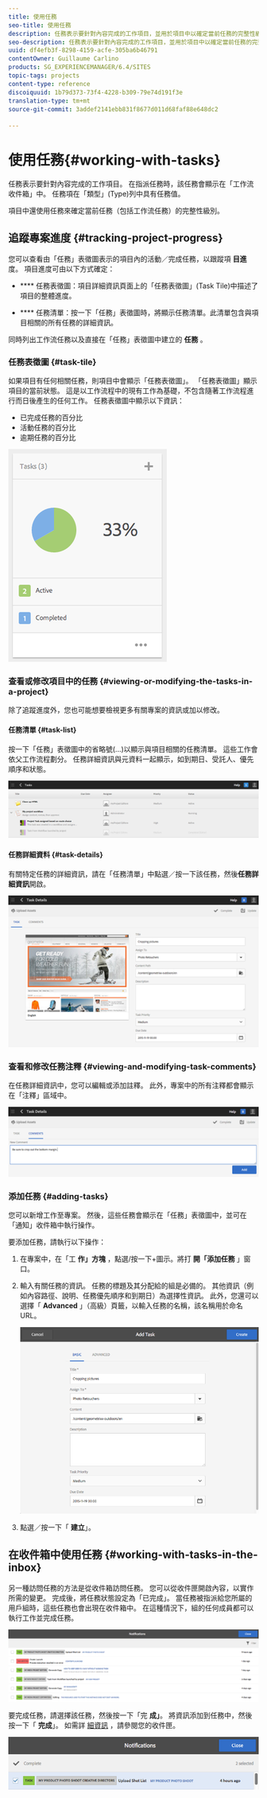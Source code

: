 ```yaml
---
title: 使用任務
seo-title: 使用任務
description: 任務表示要針對內容完成的工作項目，並用於項目中以確定當前任務的完整性級別
seo-description: 任務表示要針對內容完成的工作項目，並用於項目中以確定當前任務的完整性級別
uuid: df4efb3f-8298-4159-acfe-305ba6b46791
contentOwner: Guillaume Carlino
products: SG_EXPERIENCEMANAGER/6.4/SITES
topic-tags: projects
content-type: reference
discoiquuid: 1b79d373-73f4-4228-b309-79e74d191f3e
translation-type: tm+mt
source-git-commit: 3addef2141ebb831f8677d011d68faf88e648dc2

---
```



# 使用任務{#working-with-tasks}

任務表示要針對內容完成的工作項目。 在指派任務時，該任務會顯示在「工作流收件箱」中。 任務項在「類型」(Type)列中具有任務值。

項目中還使用任務來確定當前任務（包括工作流任務）的完整性級別。

## 追蹤專案進度 {#tracking-project-progress}

您可以查看由「任務」表徵圖表示的項目內的活動／完成任務，以跟蹤項 **目進** 度。 項目進度可由以下方式確定：

* **** 任務表徵圖：項目詳細資訊頁面上的「任務表徵圖」(Task Tile)中描述了項目的整體進度。

* **** 任務清單：按一下「任務」表徵圖時，將顯示任務清單。此清單包含與項目相關的所有任務的詳細資訊。

同時列出工作流任務以及直接在「任務」表徵圖中建立的 **任務** 。

### 任務表徵圖 {#task-tile}

如果項目有任何相關任務，則項目中會顯示「任務表徵圖」。 「任務表徵圖」顯示項目的當前狀態。 這是以工作流程中的現有工作為基礎，不包含隨著工作流程進行而日後產生的任何工作。 任務表徵圖中顯示以下資訊：

* 已完成任務的百分比
* 活動任務的百分比
* 逾期任務的百分比

![chlimage_1-98](assets/chlimage_1-98.png)

### 查看或修改項目中的任務 {#viewing-or-modifying-the-tasks-in-a-project}

除了追蹤進度外，您也可能想要檢視更多有關專案的資訊或加以修改。

#### 任務清單 {#task-list}

按一下「任務」表徵圖中的省略號(...)以顯示與項目相關的任務清單。 這些工作會依父工作流程劃分。 任務詳細資訊與元資料一起顯示，如到期日、受託人、優先順序和狀態。

![chlimage_1-99](assets/chlimage_1-99.png)

#### 任務詳細資料 {#task-details}

有關特定任務的詳細資訊，請在「任務清單」中點選／按一下該任務，然後**任務詳細資訊**開啟。

![chlimage_1-100](assets/chlimage_1-100.png)

### 查看和修改任務注釋 {#viewing-and-modifying-task-comments}

在任務詳細資訊中，您可以編輯或添加註釋。 此外，專案中的所有注釋都會顯示在「注釋」區域中。

![chlimage_1-101](assets/chlimage_1-101.png)

### 添加任務 {#adding-tasks}

您可以新增工作至專案。 然後，這些任務會顯示在「任務」表徵圖中，並可在「通知」收件箱中執行操作。

要添加任務，請執行以下操作：

1. 在專案中，在「工 **作」方塊** ，點選/按一下+圖示。將打 **開「添加任務** 」窗口。
1. 輸入有關任務的資訊。 任務的標題及其分配給的組是必備的。 其他資訊（例如內容路徑、說明、任務優先順序和到期日）為選擇性資訊。 此外，您還可以選擇「 **Advanced** 」（高級）頁籤，以輸入任務的名稱，該名稱用於命名URL。

   ![chlimage_1-102](assets/chlimage_1-102.png)

1. 點選／按一下「 **建立**」。

## 在收件箱中使用任務 {#working-with-tasks-in-the-inbox}

另一種訪問任務的方法是從收件箱訪問任務。 您可以從收件匣開啟內容，以實作所需的變更。 完成後，將任務狀態設定為「已完成」。 當任務被指派給您所屬的用戶組時，這些任務也會出現在收件箱中。 在這種情況下，組的任何成員都可以執行工作並完成任務。

![chlimage_1-103](assets/chlimage_1-103.png)

要完成任務，請選擇該任務，然後按一下「完 **成」**。 將資訊添加到任務中，然後按一下「 **完成**」。 如需詳 [細資訊](/help/sites-authoring/inbox.md) ，請參閱您的收件匣。

![chlimage_1-104](assets/chlimage_1-104.png)